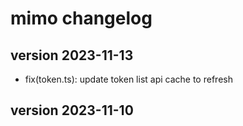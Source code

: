 # mimo changelog

## version 2023-11-13
  - fix(token.ts): update token list api cache to refresh
## version 2023-11-10

